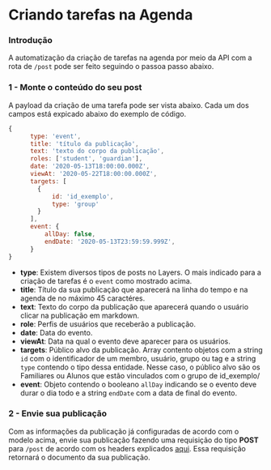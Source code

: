 # Criando tarefas na Agenda

### Introdução

A automatização da criação de tarefas na agenda por meio da API com a rota de `/post`  pode ser feito seguindo o passoa passo abaixo.

### 1 - Monte o conteúdo do seu post

A payload da criação de uma tarefa pode ser vista abaixo. Cada um dos campos está expicado abaixo do exemplo de código.

```js
{
      type: 'event',
      title: 'título da publicação',
      text: 'texto do corpo da publicação',
      roles: ['student', 'guardian'],
      date: '2020-05-13T18:00:00.000Z',
      viewAt: '2020-05-22T18:00:00.000Z',
      targets: [
        {
            id: 'id_exemplo',
            type: 'group'
        }
      ],
      event: {
          allDay: false,
          endDate: '2020-05-13T23:59:59.999Z',
      }
}
```

+ **type**: Existem diversos tipos de posts no Layers. O mais indicado para a criação de tarefas é o ```event``` como mostrado acima.
+ **title**: Título da sua publicação que aparecerá na linha do tempo e na agenda de no máximo 45 caractéres.
+ **text**: Texto do corpo da publicação que aparecerá quando o usuário clicar na publicação em markdown.
+ **role**: Perfis de usuários que receberão a publicação.
+ **date**: Data do evento.
+ **viewAt**: Data na qual o evento deve aparecer para os usuários.
+ **targets**: Público alvo da publicação. Array contento objetos com a string ```id``` com o identificador de um membro, usuário, grupo ou tag e a string ```type``` contendo o tipo dessa entidade. Nesse caso, o público alvo são os Familiares ou Alunos que estão vinculados com o grupo de id_exemplo/
+ **event**: Objeto contendo o booleano ```allDay``` indicando se o evento deve durar o dia todo e a string ```endDate``` com a data de final do evento.

### 2 - Envie sua publicação

Com as informações da publicação já configuradas de acordo com o modelo acima, envie sua publicação fazendo uma requisição do tipo **POST** para `/post` de acordo com os headers explicados [aqui](link.com). Essa requisição retornará o documento da sua publicação. 
